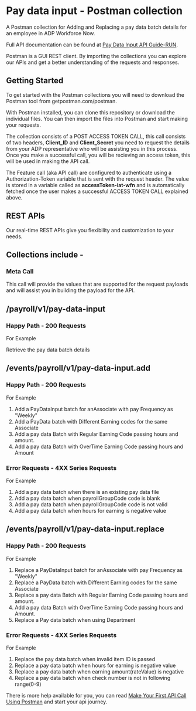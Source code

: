 

# **Pay data input - Postman collection**

A Postman collection for Adding and Replacing a pay data batch details for an employee in ADP Workforce Now.

Full API documentation can be found at [Pay Data Input API Guide-RUN](https://developers.adp.com/services/elasticsearch/articles/guides/ccbe89dcee99365523e0506ad7a09b7462be2d4c/doc/PayDataInputAPIGuide-RUN.pdf).

Postman is a GUI REST client. By importing the collections you can explore our APIs and get a better understanding of the requests and responses.

## Getting Started

To get started with the Postman collections you will need to download the Postman tool from getpostman.com/postman.

With Postman installed, you can clone this repository or download the individual files. You can then import the files into Postman and start making your requests.

The collection consists of a POST ACCESS TOKEN CALL, this call consists of two headers, **Client_ID** and **Client_Secret** you need to request the details from your ADP representative who will be assisting you in this process. Once you make a successful call, you will be recieving an access token, this will be used in making the API call.    

The Feature call (aka API call) are configured to authenticate using a Authorization-Token variable that is sent with the request header. The value is stored in a variable called as **accessToken-iat-wfn** and is automatically fetched once the user makes a successful ACCESS TOKEN CALL explained above.

## REST APIs

Our real-time REST APIs give you flexibility and customization to your needs.

## Collections include -

### Meta Call

This call will provide the values that are supported for the request payloads and will assist you in building the payload for the API.

## /payroll/v1/pay-data-input
### Happy Path - 200 Requests
For Example

Retrieve the pay data batch details


## /events/payroll/v1/pay-data-input.add

### Happy Path - 200 Requests
For Example

1. Add a PayDataInput batch for anAssociate with pay Frequency as "Weekly"
2. Add a PayData batch with Different Earning codes for the same Associate
3. Add a pay data Batch with Regular Earning Code passing hours and amount.
4. Add a pay data Batch with OverTime Earning Code passing hours and Amount

### Error Requests - 4XX Series Requests
For Example

1. Add a pay data batch when there is an existing pay data file
2. Add a pay data batch when payrollGroupCode code is blank
3. Add a pay data batch when payrollGroupCode code is not valid
4. Add a pay data batch when hours for earning is negative value

## /events/payroll/v1/pay-data-input.replace

### Happy Path - 200 Requests
For Example

1. Replace a PayDataInput batch for anAssociate with pay Frequency as "Weekly"
2. Replace a PayData batch with Different Earning codes for the same Associate
3. Replace a pay data Batch with Regular Earning Code passing hours and amount.
4. Add a pay data Batch with OverTime Earning Code passing hours and Amount.
5. Replace a Pay data batch when using Department

### Error Requests - 4XX Series Requests
For Example

1. Replace the pay data batch when invalid item ID is passed
2. Replace a pay data batch when hours for earning is negative value
3. Replace a pay data batch when earning amount(rateValue) is negative
4. Replace a pay data batch when check number is not in following range(0-9)

There is more help available for you, you can read [Make Your First API Call Using Postman](https://developers.adp.com/services/elasticsearch/articles/general/a20954ea9cb1ee5210dab5d9b3a3e5fc56f27953/doc/MakeYourFirstAPICallUsingPostman.pdf) and start your api journey.
